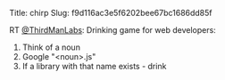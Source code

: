 Title: chirp
Slug: f9d116ac3e5f6202bee67bc1686dd85f

RT <a href="http://twitter.com/ThirdManLabs">@ThirdManLabs</a>: Drinking game for web developers:

1. Think of a noun
2. Google "&lt;noun&gt;.js"
3. If a library with that name exists - drink
